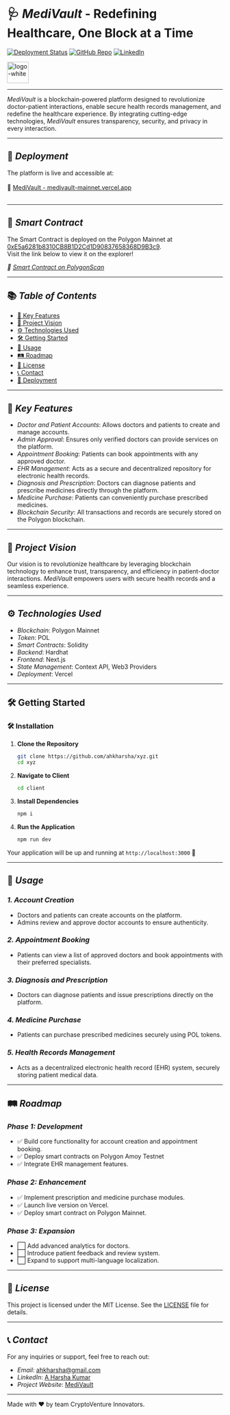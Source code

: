 # 🩺 *MediVault* - Redefining Healthcare, One Block at a Time

[![Deployment Status](https://img.shields.io/badge/Deployment-Live-brightgreen)](https://medivault-mainnet.vercel.app/)
[![GitHub Repo](https://img.shields.io/badge/GitHub-Repository-blue)](https://github.com/ahkharsha/MediVault)
[![LinkedIn](https://img.shields.io/badge/Connect-LinkedIn-blue)](https://www.linkedin.com/in/harsha-kumar-a-271a76203/)

<img src="https://github.com/user-attachments/assets/5e20a3bc-192b-49aa-86ef-72bac17195b4" alt="logo-white" width="50"/>

---

*MediVault* is a blockchain-powered platform designed to revolutionize doctor-patient interactions, enable secure health records management, and redefine the healthcare experience. By integrating cutting-edge technologies, *MediVault* ensures transparency, security, and privacy in every interaction.

---

## 🚀 *Deployment*

The platform is live and accessible at:  
<br>🔗 [MediVault - medivault-mainnet.vercel.app](https://medivault-mainnet.vercel.app/)<br><br>

---

## 📜 *Smart Contract*

The Smart Contract is deployed on the Polygon Mainnet at [0xE5a6281b8310CB8B1D2Cd1D90837658368D9B3c9](https://polygonscan.com/address/0xE5a6281b8310CB8B1D2Cd1D90837658368D9B3c9).  
Visit the link below to view it on the explorer!

*🔗 [Smart Contract on PolygonScan](https://polygonscan.com/address/0xE5a6281b8310CB8B1D2Cd1D90837658368D9B3c9)*

---

## 📚 *Table of Contents*

- [🌟 Key Features](#-key-features)
- [🎯 Project Vision](#-project-vision)
- [⚙ Technologies Used](#-technologies-used)
- [🛠 Getting Started](#-getting-started)
- [📖 Usage](#-usage)
- [🛤 Roadmap](#-roadmap)
- [📜 License](#-license)
- [📞 Contact](#-contact)
- [🚀 Deployment](#-deployment)

---

## 🌟 *Key Features*

- *Doctor and Patient Accounts*: Allows doctors and patients to create and manage accounts.
- *Admin Approval*: Ensures only verified doctors can provide services on the platform.
- *Appointment Booking*: Patients can book appointments with any approved doctor.
- *EHR Management*: Acts as a secure and decentralized repository for electronic health records.
- *Diagnosis and Prescription*: Doctors can diagnose patients and prescribe medicines directly through the platform.
- *Medicine Purchase*: Patients can conveniently purchase prescribed medicines.
- *Blockchain Security*: All transactions and records are securely stored on the Polygon blockchain.

---

## 🎯 *Project Vision*

Our vision is to revolutionize healthcare by leveraging blockchain technology to enhance trust, transparency, and efficiency in patient-doctor interactions. *MediVault* empowers users with secure health records and a seamless experience.

---

## ⚙ *Technologies Used*

- *Blockchain*: Polygon Mainnet
- *Token*: POL
- *Smart Contracts*: Solidity
- *Backend*: Hardhat
- *Frontend*: Next.js
- *State Management*: Context API, Web3 Providers
- *Deployment*: Vercel

---

## 🛠 **Getting Started**

### 🛠️ **Installation**

1. **Clone the Repository**
    ```bash
    git clone https://github.com/ahkharsha/xyz.git
    cd xyz
    ```

2. **Navigate to Client**
    ```bash
    cd client
    ```

3. **Install Dependencies**
    ```bash
    npm i
    ```

4. **Run the Application**
    ```bash
    npm run dev
    ```

Your application will be up and running at `http://localhost:3000` 🚀

---

## 📖 *Usage*

### *1. Account Creation*

- Doctors and patients can create accounts on the platform.
- Admins review and approve doctor accounts to ensure authenticity.

### *2. Appointment Booking*

- Patients can view a list of approved doctors and book appointments with their preferred specialists.

### *3. Diagnosis and Prescription*

- Doctors can diagnose patients and issue prescriptions directly on the platform.

### *4. Medicine Purchase*

- Patients can purchase prescribed medicines securely using POL tokens.

### *5. Health Records Management*

- Acts as a decentralized electronic health record (EHR) system, securely storing patient medical data.

---

## 🛤 *Roadmap*

### *Phase 1: Development*

- ✅ Build core functionality for account creation and appointment booking.
- ✅ Deploy smart contracts on Polygon Amoy Testnet
- ✅ Integrate EHR management features.

### *Phase 2: Enhancement*

- ✅ Implement prescription and medicine purchase modules.
- ✅ Launch live version on Vercel.
- ✅ Deploy smart contract on Polygon Mainnet.

### *Phase 3: Expansion*

- ⬜ Add advanced analytics for doctors.
- ⬜ Introduce patient feedback and review system.
- ⬜ Expand to support multi-language localization.

---

## 📜 *License*

This project is licensed under the MIT License. See the [LICENSE](https://github.com/yourusername/medical-dapp/blob/main/LICENSE) file for details.

---

## 📞 *Contact*

For any inquiries or support, feel free to reach out:

- *Email*: [ahkharsha@gmail.com](mailto:ahkharsha@gmail.com)
- *LinkedIn*: [A Harsha Kumar](https://www.linkedin.com/in/harsha-kumar-a-271a76203/)
- *Project Website*: [MediVault](https://medivault-mainnet.vercel.app/)

---

Made with ❤ by team CryptoVenture Innovators.
